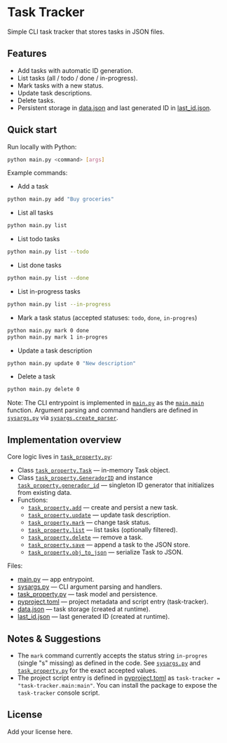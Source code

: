# Task Tracker

Simple CLI task tracker that stores tasks in JSON files.

## Features
- Add tasks with automatic ID generation.
- List tasks (all / todo / done / in-progress).
- Mark tasks with a new status.
- Update task descriptions.
- Delete tasks.
- Persistent storage in [data.json](data.json) and last generated ID in [last_id.json](last_id.json).

## Quick start

Run locally with Python:

```sh
python main.py <command> [args]
```

Example commands:

- Add a task
```sh
python main.py add "Buy groceries"
```

- List all tasks
```sh
python main.py list
```

- List todo tasks
```sh
python main.py list --todo
```

- List done tasks
```sh
python main.py list --done
```

- List in-progress tasks
```sh
python main.py list --in-progress
```

- Mark a task status (accepted statuses: `todo`, `done`, `in-progres`)
```sh
python main.py mark 0 done
python main.py mark 1 in-progres
```

- Update a task description
```sh
python main.py update 0 "New description"
```

- Delete a task
```sh
python main.py delete 0
```

Note: The CLI entrypoint is implemented in [`main.py`](main.py) as the [`main.main`](main.py) function. Argument parsing and command handlers are defined in [`sysargs.py`](sysargs.py) via [`sysargs.create_parser`](sysargs.py).

## Implementation overview

Core logic lives in [`task_property.py`](task_property.py):

- Class [`task_property.Task`](task_property.py) — in-memory Task object.
- Class [`task_property.GeneradorID`](task_property.py) and instance [`task_property.generador_id`](task_property.py) — singleton ID generator that initializes from existing data.
- Functions:
  - [`task_property.add`](task_property.py) — create and persist a new task.
  - [`task_property.update`](task_property.py) — update task description.
  - [`task_property.mark`](task_property.py) — change task status.
  - [`task_property.list`](task_property.py) — list tasks (optionally filtered).
  - [`task_property.delete`](task_property.py) — remove a task.
  - [`task_property.save`](task_property.py) — append a task to the JSON store.
  - [`task_property.obj_to_json`](task_property.py) — serialize Task to JSON.

Files:
- [main.py](main.py) — app entrypoint.
- [sysargs.py](sysargs.py) — CLI argument parsing and handlers.
- [task_property.py](task_property.py) — task model and persistence.
- [pyproject.toml](pyproject.toml) — project metadata and script entry (task-tracker).
- [data.json](data.json) — task storage (created at runtime).
- [last_id.json](last_id.json) — last generated ID (created at runtime).

## Notes & Suggestions
- The `mark` command currently accepts the status string `in-progres` (single "s" missing) as defined in the code. See [`sysargs.py`](sysargs.py) and [`task_property.py`](task_property.py) for the exact accepted values.
- The project script entry is defined in [pyproject.toml](pyproject.toml) as `task-tracker = "task-tracker.main:main"`. You can install the package to expose the `task-tracker` console script.

## License
Add your license here.